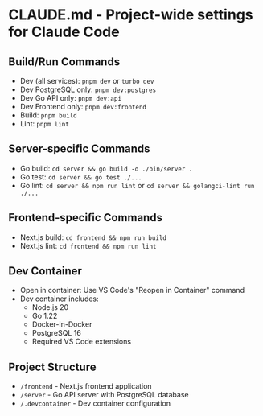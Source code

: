 # CLAUDE.md - Project-wide settings for Claude Code

## Build/Run Commands
- Dev (all services): `pnpm dev` or `turbo dev`
- Dev PostgreSQL only: `pnpm dev:postgres`
- Dev Go API only: `pnpm dev:api`
- Dev Frontend only: `pnpm dev:frontend`
- Build: `pnpm build`
- Lint: `pnpm lint`

## Server-specific Commands
- Go build: `cd server && go build -o ./bin/server .`
- Go test: `cd server && go test ./...`
- Go lint: `cd server && npm run lint` or `cd server && golangci-lint run ./...`

## Frontend-specific Commands
- Next.js build: `cd frontend && npm run build`
- Next.js lint: `cd frontend && npm run lint`

## Dev Container
- Open in container: Use VS Code's "Reopen in Container" command
- Dev container includes:
  - Node.js 20
  - Go 1.22
  - Docker-in-Docker
  - PostgreSQL 16
  - Required VS Code extensions

## Project Structure
- `/frontend` - Next.js frontend application
- `/server` - Go API server with PostgreSQL database
- `/.devcontainer` - Dev container configuration